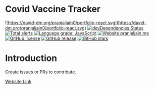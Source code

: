 # Covid Vaccine Tracker

![https://david-dm.org/pranjaljain0/portfolio-react.svg](https://david-dm.org/pranjaljain0/portfolio-react.svg) [![devDependencies Status](https://status.david-dm.org/gh/pranjaljain0/portfolio-react.svg?type=dev)](https://david-dm.org/pranjaljain0/portfolio-react?type=dev) [![Total alerts](https://img.shields.io/lgtm/alerts/g/pranjaljain0/portfolio-react.svg?logo=lgtm&logoWidth=18)](https://lgtm.com/projects/g/pranjaljain0/portfolio-react/alerts/) [![Language grade: JavaScript](https://img.shields.io/lgtm/grade/javascript/g/pranjaljain0/portfolio-react.svg?logo=lgtm&logoWidth=18)](https://lgtm.com/projects/g/pranjaljain0/portfolio-react/context:javascript) [![Website pranjaljain.me](https://img.shields.io/website-up-down-green-red/http/pranjaljain.me.svg)](https://pranjaljain.me) [![GitHub license](https://img.shields.io/github/license/pranjaljain0/portfolio-react.svg)](https://github.com/pranjaljain0/portfolio-react/blob/master/LICENSE) [![GitHub release](https://img.shields.io/github/release/pranjaljain0/portfolio-react.svg)](https://GitHub.com/pranjaljain0/portfolio-react/releases/) [![GitHub stars](https://img.shields.io/github/stars/pranjaljain0/portfolio-react.svg?style=social&label=Star&maxAge=2592000)](https://GitHub.com/pranjaljain0/portfolio-react/stargazers/)

# Introduction

Create issues or PRs to contribute.

[Website Link](http://trackvaccine.pranjaljain.me/)
